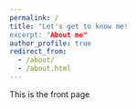 ```yaml
---
permalink: /
title: "Let's get to know me!
excerpt: "About me"
author_profile: true
redirect_from: 
  - /about/
  - /about.html
---
```


This is the front page
